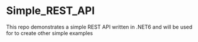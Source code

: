 # Simple_REST_API
This repo demonstrates a simple REST API written in .NET6 and will be used for to create other simple examples
